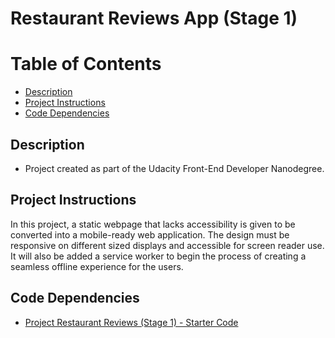 Restaurant Reviews App (Stage 1)
===============================

# Table of Contents

* [Description](#description)
* [Project Instructions](#project-instructions)
* [Code Dependencies](#code-dependencies)

## Description

* Project created as part of the Udacity Front-End Developer Nanodegree.

## Project Instructions

In this project, a static webpage that lacks accessibility is given to be converted into a mobile-ready web application. The design  must be responsive on different sized displays and accessible for screen reader use. It will also be added a service worker to begin the process of creating a seamless offline experience for the users.

## Code Dependencies

* [Project Restaurant Reviews (Stage 1) - Starter Code](https://github.com/udacity/mws-restaurant-stage-1)
